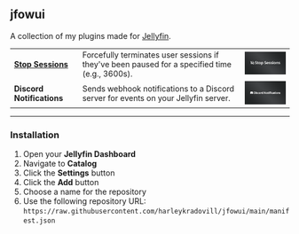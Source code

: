 ## jfowui  
A collection of my plugins made for [Jellyfin](https://jellyfin.org).

| | | |
|--|--|--|
| **[Stop Sessions](https://github.com/harleykradovill/jf-stopsessions)** | Forcefully terminates user sessions if they've been paused for a specified time (e.g., 3600s). | <img src="https://github.com/harleykradovill/jfowui/blob/main/banners/stopsessions.png?raw=true" width="200" /> |
| **Discord Notifications** | Sends webhook notifications to a Discord server for events on your Jellyfin server. | <img src="https://github.com/harleykradovill/jfowui/blob/main/banners/discordnotifications.png?raw=true" width="200" /> |

---

### Installation

1. Open your **Jellyfin Dashboard**  
2. Navigate to **Catalog**  
3. Click the **Settings** button  
4. Click the **Add** button  
5. Choose a name for the repository  
6. Use the following repository URL:  
   `https://raw.githubusercontent.com/harleykradovill/jfowui/main/manifest.json`
